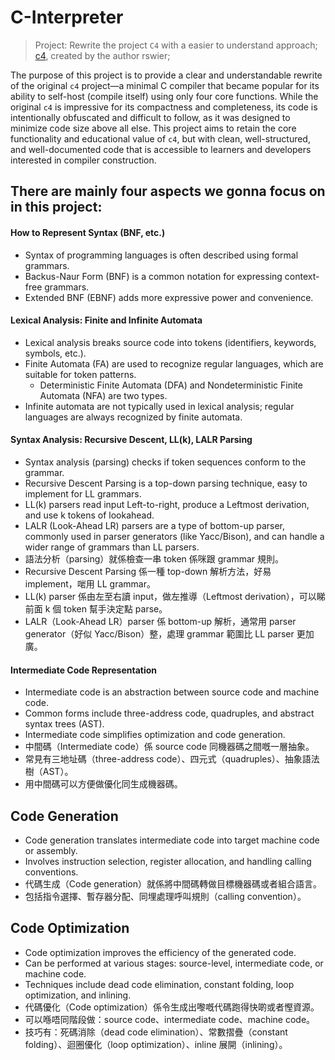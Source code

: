 # C-Interpreter

> Project: Rewrite the project `C4` with a easier to understand approach;
> [c4](https://github.com/rswier/c4), created by the author rswier;

The purpose of this project is to provide a clear and understandable rewrite of the original `c4` project—a minimal C compiler that became popular for its ability to self-host (compile itself) using only four core functions. While the original `c4` is impressive for its compactness and completeness, its code is intentionally obfuscated and difficult to follow, as it was designed to minimize code size above all else. This project aims to retain the core functionality and educational value of `c4`, but with clean, well-structured, and well-documented code that is accessible to learners and developers interested in compiler construction.

## There are mainly four aspects we gonna focus on in this project: 
#### How to Represent Syntax (BNF, etc.)

- Syntax of programming languages is often described using formal grammars.
- Backus-Naur Form (BNF) is a common notation for expressing context-free grammars.
- Extended BNF (EBNF) adds more expressive power and convenience.

#### Lexical Analysis: Finite and Infinite Automata

- Lexical analysis breaks source code into tokens (identifiers, keywords, symbols, etc.).
- Finite Automata (FA) are used to recognize regular languages, which are suitable for token patterns.
  - Deterministic Finite Automata (DFA) and Nondeterministic Finite Automata (NFA) are two types.
- Infinite automata are not typically used in lexical analysis; regular languages are always recognized by finite automata.

#### Syntax Analysis: Recursive Descent, LL(k), LALR Parsing

- Syntax analysis (parsing) checks if token sequences conform to the grammar.
- Recursive Descent Parsing is a top-down parsing technique, easy to implement for LL grammars.
- LL(k) parsers read input Left-to-right, produce a Leftmost derivation, and use k tokens of lookahead.
- LALR (Look-Ahead LR) parsers are a type of bottom-up parser, commonly used in parser generators (like Yacc/Bison), and can handle a wider range of grammars than LL parsers.
- 語法分析（parsing）就係檢查一串 token 係咪跟 grammar 規則。
- Recursive Descent Parsing 係一種 top-down 解析方法，好易 implement，啱用 LL grammar。
- LL(k) parser 係由左至右讀 input，做左推導（Leftmost derivation），可以睇前面 k 個 token 幫手決定點 parse。
- LALR（Look-Ahead LR）parser 係 bottom-up 解析，通常用 parser generator（好似 Yacc/Bison）整，處理 grammar 範圍比 LL parser 更加廣。

#### Intermediate Code Representation

- Intermediate code is an abstraction between source code and machine code.
- Common forms include three-address code, quadruples, and abstract syntax trees (AST).
- Intermediate code simplifies optimization and code generation.
- 中間碼（Intermediate code）係 source code 同機器碼之間嘅一層抽象。
- 常見有三地址碼（three-address code）、四元式（quadruples）、抽象語法樹（AST）。
- 用中間碼可以方便做優化同生成機器碼。

## Code Generation

- Code generation translates intermediate code into target machine code or assembly.
- Involves instruction selection, register allocation, and handling calling conventions.
- 代碼生成（Code generation）就係將中間碼轉做目標機器碼或者組合語言。
- 包括指令選擇、暫存器分配、同埋處理呼叫規則（calling convention）。

## Code Optimization

- Code optimization improves the efficiency of the generated code.
- Can be performed at various stages: source-level, intermediate code, or machine code.
- Techniques include dead code elimination, constant folding, loop optimization, and inlining.
- 代碼優化（Code optimization）係令生成出嚟嘅代碼跑得快啲或者慳資源。
- 可以喺唔同階段做：source code、intermediate code、machine code。
- 技巧有：死碼消除（dead code elimination）、常數摺疊（constant folding）、迴圈優化（loop optimization）、inline 展開（inlining）。
